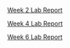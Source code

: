 [Week 2 Lab Report](https://github.com/Ppenguin215/cse15l-lab-reports/blob/main/week2/week2-lab-report.md)

[Week 4 Lab Report](week4-lab-report.md)

[Week 6 Lab Report](week6-lab-report.html)
